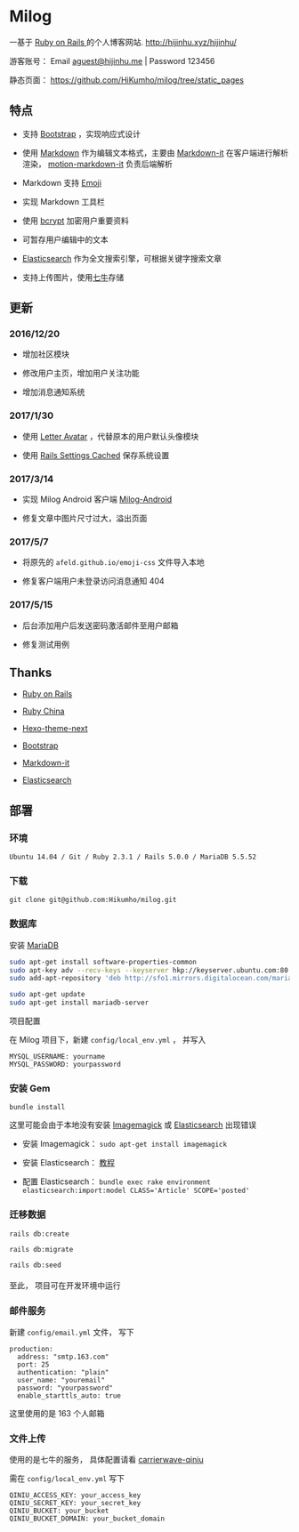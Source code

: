 # Milog

一基于 [ Ruby on Rails ](https://github.com/rails/rails) 的个人博客网站. http://hijinhu.xyz/hijinhu/  

游客账号： Email aguest@hijinhu.me | Password 123456

静态页面： https://github.com/HiKumho/milog/tree/static_pages

## 特点

+ 支持 [Bootstrap](http://getbootstrap.com/) ，实现响应式设计

+ 使用 [Markdown](https://zh.wikipedia.org/zh-hans/Markdown) 作为编辑文本格式，主要由 [Markdown-it](https://github.com/markdown-it/markdown-it) 在客户端进行解析渲染， [motion-markdown-it](https://github.com/digitalmoksha/motion-markdown-it) 负责后端解析

+ Markdown 支持 [Emoji](https://github.com/afeld/emoji-css)

+ 实现 Markdown 工具栏

+ 使用 [bcrypt](https://github.com/codahale/bcrypt-ruby) 加密用户重要资料

+ 可暂存用户编辑中的文本

+ [Elasticsearch](https://github.com/elastic/elasticsearch) 作为全文搜索引擎，可根据关键字搜索文章

+ 支持上传图片，使用[七牛](http://www.qiniu.com/)存储

## 更新

### 2016/12/20

+ 增加社区模块

+ 修改用户主页，增加用户关注功能

+ 增加消息通知系统

### 2017/1/30

+ 使用 [Letter Avatar](https://github.com/ksz2k/letter_avatar) ，代替原本的用户默认头像模块

+ 使用 [Rails Settings Cached](https://github.com/huacnlee/rails-settings-cached) 保存系统设置

### 2017/3/14

+ 实现 Milog Android 客户端 [Milog-Android](https://github.com/HiKumho/milog-android)

+ 修复文章中图片尺寸过大，溢出页面

### 2017/5/7

+ 将原先的 `afeld.github.io/emoji-css` 文件导入本地

+ 修复客户端用户未登录访问消息通知 404

### 2017/5/15

+ 后台添加用户后发送密码激活邮件至用户邮箱

+ 修复测试用例

## Thanks

+ [Ruby on Rails](http://rubyonrails.org/)

+ [Ruby China](https://ruby-china.org/)

+ [Hexo-theme-next](https://github.com/iissnan/hexo-theme-next)

+ [Bootstrap](http://getbootstrap.com/)

+ [Markdown-it](https://github.com/markdown-it/markdown-it)

+ [Elasticsearch](https://github.com/elastic/elasticsearch)

## 部署

### 环境
```
Ubuntu 14.04 / Git / Ruby 2.3.1 / Rails 5.0.0 / MariaDB 5.5.52
```

### 下载
```
git clone git@github.com:Hikumho/milog.git
```

### 数据库

安装 [MariaDB](https://mariadb.org/)

```sh
sudo apt-get install software-properties-common
sudo apt-key adv --recv-keys --keyserver hkp://keyserver.ubuntu.com:80 0xcbcb082a1bb943db
sudo add-apt-repository 'deb http://sfo1.mirrors.digitalocean.com/mariadb/repo/10.0/ubuntu trusty main'

sudo apt-get update
sudo apt-get install mariadb-server
```

项目配置

在 Milog 项目下，新建 `config/local_env.yml` ， 并写入
```
MYSQL_USERNAME: yourname
MYSQL_PASSWORD: yourpassword
```

### 安装 Gem

```
bundle install
```

这里可能会由于本地没有安装 [Imagemagick](https://github.com/ImageMagick/ImageMagick) 或 [Elasticsearch](https://www.elastic.co/) 出现错误

+ 安装 Imagemagick： `sudo apt-get install imagemagick`

+ 安装 Elasticsearch： [教程](https://www.digitalocean.com/community/tutorials/how-to-install-elasticsearch-on-an-ubuntu-vps)

+ 配置 Elasticsearch： `bundle exec rake environment elasticsearch:import:model CLASS='Article' SCOPE='posted'`

### 迁移数据

```
rails db:create

rails db:migrate

rails db:seed
```

#### 

至此， 项目可在开发环境中运行


### 邮件服务
新建 `config/email.yml` 文件， 写下

```
production:
  address: "smtp.163.com"
  port: 25
  authentication: "plain"
  user_name: "youremail"
  password: "yourpassword"
  enable_starttls_auto: true
```

这里使用的是 163 个人邮箱

### 文件上传
使用的是七牛的服务， 具体配置请看 [carrierwave-qiniu](https://github.com/huobazi/carrierwave-qiniu)

需在 `config/local_env.yml` 写下

```
QINIU_ACCESS_KEY: your_access_key
QINIU_SECRET_KEY: your_secret_key
QINIU_BUCKET: your_bucket
QINIU_BUCKET_DOMAIN: your_bucket_domain
```
